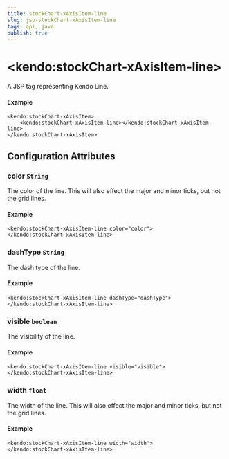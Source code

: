 ```yaml
---
title: stockChart-xAxisItem-line
slug: jsp-stockChart-xAxisItem-line
tags: api, java
publish: true
---
```


# \<kendo:stockChart-xAxisItem-line\>
A JSP tag representing Kendo Line.

#### Example
    <kendo:stockChart-xAxisItem>
        <kendo:stockChart-xAxisItem-line></kendo:stockChart-xAxisItem-line>
    </kendo:stockChart-xAxisItem>


## Configuration Attributes


### color `String`

The color of the line. This will also effect the major and minor ticks, but
not the grid lines.

#### Example
    <kendo:stockChart-xAxisItem-line color="color">
    </kendo:stockChart-xAxisItem-line>



### dashType `String`

The dash type of the line.

#### Example
    <kendo:stockChart-xAxisItem-line dashType="dashType">
    </kendo:stockChart-xAxisItem-line>



### visible `boolean`

The visibility of the line.

#### Example
    <kendo:stockChart-xAxisItem-line visible="visible">
    </kendo:stockChart-xAxisItem-line>



### width `float`

The width of the line. This will also effect the major and minor ticks, but
not the grid lines.

#### Example
    <kendo:stockChart-xAxisItem-line width="width">
    </kendo:stockChart-xAxisItem-line>


